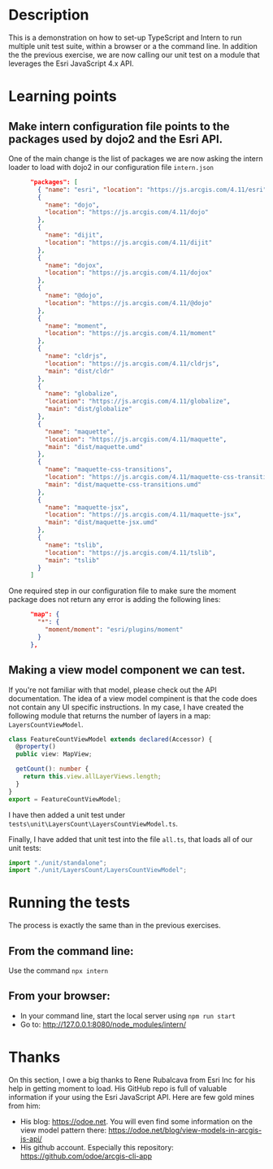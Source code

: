 # Description

This is a demonstration on how to set-up TypeScript and Intern to run multiple unit test suite, within a browser or a the command line. In addition the the previous exercise, we are now calling our unit test on a module that leverages the Esri JavaScript 4.x API.

# Learning points

## Make intern configuration file points to the packages used by dojo2 and the Esri API.

One of the main change is the list of packages we are now asking the intern loader to load with dojo2 in our configuration file `intern.json`

```json
      "packages": [
        { "name": "esri", "location": "https://js.arcgis.com/4.11/esri" },
        {
          "name": "dojo",
          "location": "https://js.arcgis.com/4.11/dojo"
        },
        {
          "name": "dijit",
          "location": "https://js.arcgis.com/4.11/dijit"
        },
        {
          "name": "dojox",
          "location": "https://js.arcgis.com/4.11/dojox"
        },
        {
          "name": "@dojo",
          "location": "https://js.arcgis.com/4.11/@dojo"
        },
        {
          "name": "moment",
          "location": "https://js.arcgis.com/4.11/moment"
        },
        {
          "name": "cldrjs",
          "location": "https://js.arcgis.com/4.11/cldrjs",
          "main": "dist/cldr"
        },
        {
          "name": "globalize",
          "location": "https://js.arcgis.com/4.11/globalize",
          "main": "dist/globalize"
        },
        {
          "name": "maquette",
          "location": "https://js.arcgis.com/4.11/maquette",
          "main": "dist/maquette.umd"
        },
        {
          "name": "maquette-css-transitions",
          "location": "https://js.arcgis.com/4.11/maquette-css-transitions",
          "main": "dist/maquette-css-transitions.umd"
        },
        {
          "name": "maquette-jsx",
          "location": "https://js.arcgis.com/4.11/maquette-jsx",
          "main": "dist/maquette-jsx.umd"
        },
        {
          "name": "tslib",
          "location": "https://js.arcgis.com/4.11/tslib",
          "main": "tslib"
        }
      ]
```

One required step in our configuration file to make sure the moment package does not return any error is adding the following lines:

```json
      "map": {
        "*": {
          "moment/moment": "esri/plugins/moment"
        }
      },
```

## Making a view model component we can test.

If you're not familiar with that model, please check out the API documentation. The idea of a view model compinent is that the code does not contain any UI specific instructions. In my case, I have created the following module that returns the number of layers in a map: `LayersCountViewModel`.

```typescript
class FeatureCountViewModel extends declared(Accessor) {
  @property()
  public view: MapView;

  getCount(): number {
    return this.view.allLayerViews.length;
  }
}
export = FeatureCountViewModel;
```

I have then added a unit test under `tests\unit\LayersCount\LayersCountViewModel.ts`.

Finally, I have added that unit test into the file `all.ts`, that loads all of our unit tests:

```typescript
import "./unit/standalone";
import "./unit/LayersCount/LayersCountViewModel";
```

# Running the tests

The process is exactly the same than in the previous exercises.

## From the command line:

Use the command `npx intern`

## From your browser:

- In your command line, start the local server using `npm run start`
- Go to: http://127.0.0.1:8080/node_modules/intern/

# Thanks

On this section, I owe a big thanks to Rene Rubalcava from Esri Inc for his help in getting moment to load. His GitHub repo is full of valuable information if your using the Esri JavaScript API. Here are few gold mines from him:

- His blog: https://odoe.net. You will even find some information on the view model pattern there: https://odoe.net/blog/view-models-in-arcgis-js-api/
- His github account. Especially this repository: https://github.com/odoe/arcgis-cli-app
